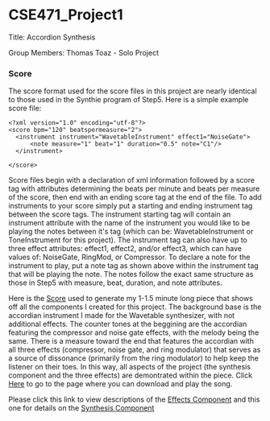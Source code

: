 # CSE471_Project1
Title: Accordion Synthesis

Group Members: Thomas Toaz - Solo Project

### Score
The score format used for the score files in this project are nearly identical to those used in the Synthie program of Step5. Here is a simple example score file:
```
<?xml version="1.0" encoding="utf-8"?>
<score bpm="120" beatspermeasure="2">
  <instrument instrument="WavetableInstrument" effect1="NoiseGate">
	  <note measure="1" beat="1" duration="0.5" note="C1"/>
  </instrument>

</score>
```
Score files begin with a declaration of xml information followed by a score tag with attributes determining the beats per minute and beats per measure of the score, then end with an ending score tag at the end of the file. To add instruments to your score simply put a starting and ending instrument tag between the score tags. The instrument starting tag will contain an instrument attribute with the name of the instrument you would like to be playing the notes between it's tag (which can be: WavetableInstrument or ToneInstrument for this project). The instrument tag can also have up to three effect attributes: effect1, effect2, and/or effect3, which can have values of: NoiseGate, RingMod, or Compressor. To declare a note for the instrument to play, put a note tag as shown above within the instrument tag that will be playing the note. The notes follow the exact same structure as those in Step5 with measure, beat, duration, and note attributes.

Here is the [Score](Song.score) used to generate my 1-1.5 minute long piece that shows off all the components I created for this project. The background base is the accordian instrument I made for the Wavetable synthesizer, with not additional effects. The counter tones at the beggining are the accordian featuring the compressor and noise gate effects, with the melody being the same. There is a measure toward the end that features the accordian with all three effects (compressor, noise gate, and ring modulator) that serves as a source of dissonance (primarily from the ring modulator) to help keep the listener on their toes. In this way, all aspects of the project (the synthesis component
and the three effects) are demontrated within the piece. Click [Here](Song.wav) to go to the page where you can download and play the song.

Please click this link to view descriptions of the [Effects Component](effects.md) and this one for details on the [Synthesis Component](synthesis.md)

